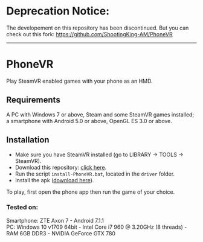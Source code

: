 # Deprecation Notice:

The developement on this repository has been discontinued. But you can check out this fork: https://github.com/ShootingKing-AM/PhoneVR

----------------------------------------------------------------------------------------------------------------------------------------

# PhoneVR

Play SteamVR enabled games with your phone as an HMD.

## Requirements

A PC with Windows 7 or above, Steam and some SteamVR games installed; a smartphone with Android 5.0 or above, OpenGL ES 3.0 or above.

## Installation

* Make sure you have SteamVR installed (go to LIBRARY -> TOOLS -> SteamVR).
* Download this repository: [click here](http://github.com/zarik5/PhoneVR/archive/master.zip).
* Run the script `install-PhoneVR.bat`, located in the `driver` folder.
* Install the apk ([download here](https://github.com/zarik5/PhoneVR/raw/master/app/PhoneVR.apk)).

To play, first open the phone app then run the game of your choice.

### Tested on:

Smartphone: ZTE Axon 7 - Android 7.1.1  
PC: Windows 10 v1709 64bit - Intel Core i7 960 @ 3.20GHz (8 threads) - RAM 6GB DDR3 - NVIDIA GeForce GTX 780  
